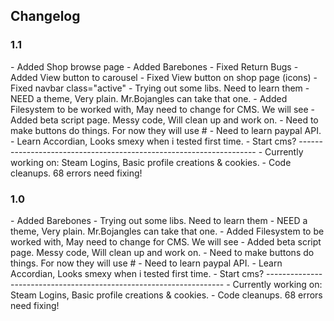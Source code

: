 <h2>Changelog </h2>

<h3>1.1</h3>
- Added Shop browse page
- Added Barebones
- Fixed Return Bugs
- Added View button to carousel
- Fixed View button on shop page (icons)
- Fixed navbar class="active"
- Trying out some libs. Need to learn them
- NEED a theme, Very plain. Mr.Bojangles can take that one.
- Added Filesystem to be worked with, May need to change for CMS. We will see
- Added beta script page. Messy code, Will clean up and work on.
- Need to make buttons do things. For now they will use #
- Need to learn paypal API.
- Learn Accordian, Looks smexy when i tested first time.
- Start cms? 
-------------------------------------------------------------------
- Currently working on: Steam Logins, Basic profile creations & cookies.
- Code cleanups. 68 errors need fixing!



<h3>1.0</h3>
- Added Barebones
- Trying out some libs. Need to learn them
- NEED a theme, Very plain. Mr.Bojangles can take that one.
- Added Filesystem to be worked with, May need to change for CMS. We will see
- Added beta script page. Messy code, Will clean up and work on.
- Need to make buttons do things. For now they will use #
- Need to learn paypal API.
- Learn Accordian, Looks smexy when i tested first time.
- Start cms? 
-------------------------------------------------------------------
- Currently working on: Steam Logins, Basic profile creations & cookies.
- Code cleanups. 68 errors need fixing!

